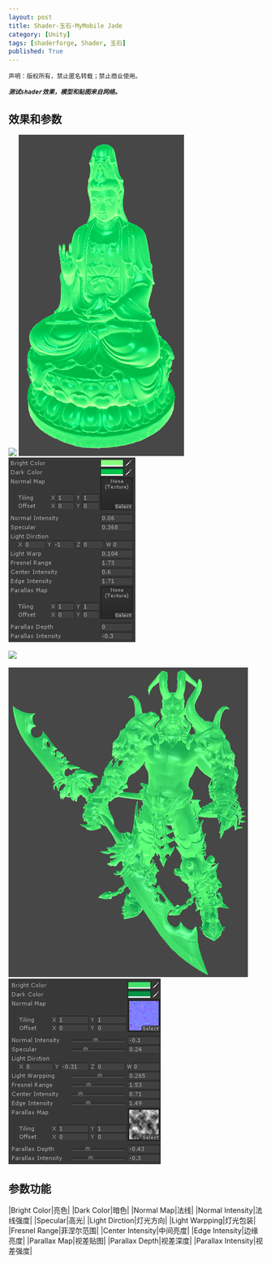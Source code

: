 ```yaml
---
layout: post
title: Shader-玉石-MyMobile Jade
category: [Unity]
tags: [shaderforge, Shader, 玉石]
published: True
---
```



`声明：版权所有，禁止匿名转载；禁止商业使用。`

***`测试shader效果，模型和贴图来自网络。`***

## 效果和参数 ##
<left>
	<img src="/public/img/Shader-玉石/1.gif">
	<img src="/public/img/Shader-玉石/1.png">
	<img src="/public/img/Shader-玉石/2.png">
	</left>
<p></p>
<left>
	<img src="/public/img/Shader-玉石/2.gif">
	</left>
<p></p>
<left>
	<img src="/public/img/Shader-玉石/3.png">
	<img src="/public/img/Shader-玉石/4.png">
	</left>
	
	
## 参数功能 ##

|Bright Color|亮色|
|Dark Color|暗色|
|Normal Map|法线|
|Normal Intensity|法线强度|
|Specular|高光|
|Light Dirction|灯光方向|
|Light Warpping|灯光包装|
|Fresnel Range|菲涅尔范围|
|Center Intensity|中间亮度|
|Edge Intensity|边缘亮度|
|Parallax Map|视差贴图|
|Parallax Depth|视差深度|
|Parallax Intensity|视差强度|

